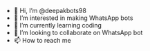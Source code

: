 - 👋 Hi, I’m @deepakbots98
- 👀 I’m interested in making WhatsApp bots
- 🌱 I’m currently learning coding
- 💞️ I’m looking to collaborate on WhatsApp bot
- 📫 How to reach me 

<!---
deepakbots98/deepakbots98 is a ✨ special ✨ repository because its `README.md` (this file) appears on your GitHub profile.
You can click the Preview link to take a look at your changes.
--->
